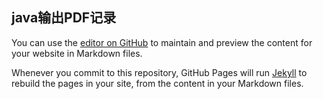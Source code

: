 ## java输出PDF记录

You can use the [editor on GitHub](https://github.com/ming-02/PDF-itext/edit/gh-pages/index.md) to maintain and preview the content for your website in Markdown files.

Whenever you commit to this repository, GitHub Pages will run [Jekyll](https://jekyllrb.com/) to rebuild the pages in your site, from the content in your Markdown files.
